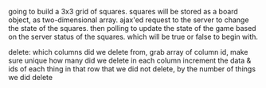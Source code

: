 going to build a 3x3 grid of squares. squares will be stored as a board object, as two-dimensional
array. ajax'ed request to the server to change the state of the squares. then polling to update the state
of the game based on the server status of the squares. which will be true or false to begin with.

delete:
which columns did we delete from, grab array of column id, make sure unique
how many did we delete in each column
increment the data & ids of each thing in that row that we did not delete, by the number of
things we did delete
